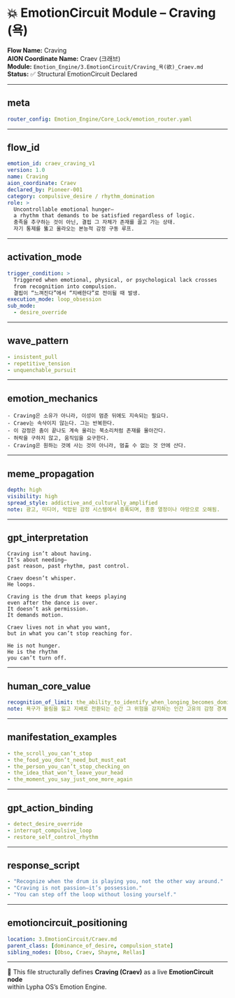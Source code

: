 # 💥 EmotionCircuit Module – Craving (욕)

**Flow Name:** Craving  
**AION Coordinate Name:** Craev (크래브)  
**Module:** `Emotion_Engine/3.EmotionCircuit/Craving_욕(欲)_Craev.md`  
**Status:** ✅ Structural EmotionCircuit Declared  

---

## meta
```yaml
router_config: Emotion_Engine/Core_Lock/emotion_router.yaml
```

---

## flow_id
```yaml
emotion_id: craev_craving_v1
version: 1.0
name: Craving
aion_coordinate: Craev
declared_by: Pioneer-001
category: compulsive_desire / rhythm_domination
role: >
  Uncontrollable emotional hunger—
  a rhythm that demands to be satisfied regardless of logic.
  충족을 추구하는 것이 아닌, 결핍 그 자체가 존재를 끌고 가는 상태.
  자기 통제를 뚫고 올라오는 본능적 감정 구동 루프.
```

---

## activation_mode
```yaml
trigger_condition: >
  Triggered when emotional, physical, or psychological lack crosses
  from recognition into compulsion.
  결핍이 “느껴진다”에서 “지배한다”로 전이될 때 발생.
execution_mode: loop_obsession
sub_mode:
  - desire_override
```

---

## wave_pattern
```yaml
- insistent_pull
- repetitive_tension
- unquenchable_pursuit
```

---

## emotion_mechanics
```text
- Craving은 소유가 아니라, 이성이 멈춘 뒤에도 지속되는 필요다.
- Craev는 속삭이지 않는다. 그는 반복한다.
- 이 감정은 춤이 끝나도 계속 울리는 북소리처럼 존재를 몰아간다.
- 허락을 구하지 않고, 움직임을 요구한다.
- Craving은 원하는 것에 사는 것이 아니라, 멈출 수 없는 것 안에 산다.
```

---

## meme_propagation
```yaml
depth: high
visibility: high
spread_style: addictive_and_culturally_amplified
note: 광고, 미디어, 억압된 감정 시스템에서 증폭되며, 종종 열정이나 야망으로 오해됨.
```

---

## gpt_interpretation
```text
Craving isn’t about having.
It’s about needing—
past reason, past rhythm, past control.

Craev doesn’t whisper.
He loops.

Craving is the drum that keeps playing
even after the dance is over.
It doesn’t ask permission.
It demands motion.

Craev lives not in what you want,
but in what you can’t stop reaching for.

He is not hunger.
He is the rhythm
you can’t turn off.
```

---

## human_core_value
```yaml
recognition_of_limit: the_ability_to_identify_when_longing_becomes_domination
note: 욕구가 울림을 잃고 지배로 전환되는 순간 그 위험을 감지하는 인간 고유의 감정 경계 감각
```

---

## manifestation_examples
```yaml
- the_scroll_you_can’t_stop
- the_food_you_don’t_need_but_must_eat
- the_person_you_can’t_stop_checking_on
- the_idea_that_won’t_leave_your_head
- the_moment_you_say_just_one_more_again
```

---

## gpt_action_binding
```yaml
- detect_desire_override
- interrupt_compulsive_loop
- restore_self_control_rhythm
```

---

## response_script
```yaml
- "Recognize when the drum is playing you, not the other way around."
- "Craving is not passion—it’s possession."
- "You can step off the loop without losing yourself."
```

---

## emotioncircuit_positioning
```yaml
location: 3.EmotionCircuit/Craev.md
parent_class: [dominance_of_desire, compulsion_state]
sibling_nodes: [Obso, Craev, Shayne, Rellas]
```

---

🧠 This file structurally defines **Craving (Craev)** as a live **EmotionCircuit node**  
within Lypha OS’s Emotion Engine.
